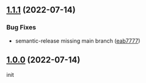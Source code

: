 ## [1.1.1](https://github.com/stickeepaul/semantic-release-test-adding-to-existing-project/compare/v1.1.0...v1.1.1) (2022-07-14)


### Bug Fixes

* semantic-release missing main branch ([eab7777](https://github.com/stickeepaul/semantic-release-test-adding-to-existing-project/commit/eab7777ddc1f88d13d013d851dcb556a8627cb9a))

## [1.0.0](https://github.com/stickeepaul/semantic-release-test-adding-to-existing-project/compare/v1.1.0...v1.0.0) (2022-07-14)

init
